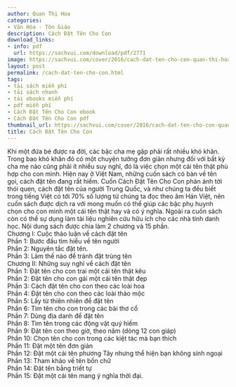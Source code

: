 ```yaml
---
author: Quan Thị Hoa
categories:
- Văn Hóa - Tôn Giáo
description: Cách Đặt Tên Cho Con
download_links:
- info: pdf
  url: https://sachvui.com/download/pdf/2771
image: https://sachvui.com/cover/2016/cach-dat-ten-cho-con-quan-thi-hoa.jpg
layout: post
permalink: /cach-dat-ten-cho-con.html
tags:
- tải sách miễn phí
- tải sách nhanh
- tải ebooks miễn phí
- pdf miễn phí
- Cách Đặt Tên Cho Con ebook
- Cách Đặt Tên Cho Con pdf
thumbnail_url: https://sachvui.com/cover/2016/cach-dat-ten-cho-con-quan-thi-hoa.jpg
title: Cách Đặt Tên Cho Con
---
```


 <div class="item-desc text-justify"> <p>Khi một đứa bé được ra đời, các bậc cha mẹ gặp phải rất nhiều khó khăn. Trong bao khó khăn đó có một chuyện tưởng đơn giản nhưng đối với bất kỳ cha mẹ nào cũng phải ít nhiều suy nghĩ, đó là việc chọn một cái tên thật phù hợp cho con mình. Hiện nay ở Việt Nam, những cuốn sách có bàn về tên gọi, cách đặt tên đang rất hiếm. Cuốn Cách Đặt Tên Cho Con phản ánh tời thói quen, cách đặt tên của người Trung Quốc, và như chúng ta đều biết trong tiếng Việt có tới 70% số lượng từ chúng ta đọc theo âm Hán Việt, nên cuốn sách được dịch ra với mong muốn có thể giúp các bậc phụ huynh chọn cho con mình một cái tên thật hay và có ý nghĩa. Ngoài ra cuốn sách còn có thể sự dụng làm tài liệu nghiên cứu hữu ích cho các nhà tính danh học. Nội dung sách được chia làm 2 chương và 15 phần.<br>Chương I: Cuộc thảo luận về cách đặt tên<br>Phần 1: Bước đầu tìm hiểu về tên người<br>Phần 2: Nguyên tắc đặt tên.<br>Phần 3: Làm thế nào để tránh đặt trùng tên<br>Chương II: Những suy nghĩ về cách đặt tên<br>Phần 1: Đặt tên cho con trai một cái tên thật kêu<br>Phần 2: Đặt tên cho con gái một cái tên thật đẹp<br>Phần 3: Cách đặt tên cho con theo các loài hoa<br>Phần 4: Đặt tên cho con theo các loài thảo mộc<br>Phần 5: Lấy từ thiên nhiên để đặt tên<br>Phần 6: Tìm tên cho con trong các bài thơ cổ<br>Phần 7: Dùng địa danh để đặt tên<br>Phần 8: Tìm tên trong các động vật quý hiếm<br>Phần 9: Đặt tên con theo giờ, theo năm (dòng 12 con giáp)<br>Phần 10: Chọn tên cho con trong các kiệt tác mà bạn thích<br>Phần 11: Đặt một tên đơn giản<br>Phần 12: Đặt một cái tên phương Tây nhưng thể hiện bạn không sính ngoại<br>Phần 13: Tham khảo về tên bốn chữ<br>Phần 14: Đặt tên bằng triết tự<br>Phần 15: Đặt một cái tên mang ý nghĩa thời đại.</p> </div>